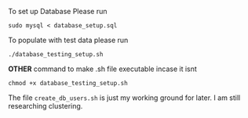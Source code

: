 To set up Database
Please run
```
sudo mysql < database_setup.sql
```
To populate with test data please run
```
./database_testing_setup.sh
```

**OTHER**
command to make .sh file executable incase it isnt
```
chmod +x database_testing_setup.sh
```
The file `create_db_users.sh` is just my working ground for later. I am still researching clustering.
